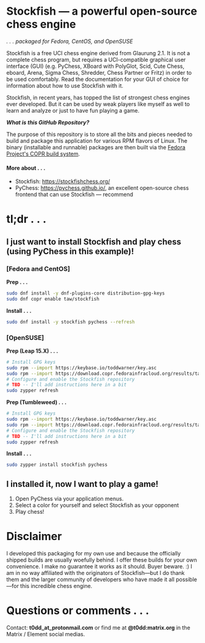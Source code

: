 # Stockfish — a powerful open-source chess engine

_.&nbsp;.&nbsp;.&nbsp;packaged for Fedora, CentOS, and OpenSUSE_

Stockfish is a free UCI chess engine derived from Glaurung 2.1. It is not a
complete chess program, but requires a UCI-compatible graphical user interface
(GUI) (e.g. PyChess, XBoard with PolyGlot, Scid, Cute Chess, eboard, Arena,
Sigma Chess, Shredder, Chess Partner or Fritz) in order to be used comfortably.
Read the documentation for your GUI of choice for information about how to use
Stockfish with it.

Stockfish, in recent years, has topped the list of strongest chess engines ever
developed. But it can be used by weak players like myself as well to learn and
analyze or just to have fun playing a game.

_**What is this GitHub Repository?**_

The purpose of this repository is to store all the bits and pieces needed to build and package this application for various RPM flavors of Linux. The binary (installable and runnable) packages are then built via the [Fedora Project's COPR build system](https://copr.fedorainfracloud.org/coprs/taw/stockfish/).

#### More about&nbsp;.&nbsp;.&nbsp;.

* Stockfish: <https://stockfishchess.org/>
* PyChess: <https://pychess.github.io/>, an excellent open-source chess frontend that can use Stockfish — recommend

# tl;dr&nbsp;.&nbsp;.&nbsp;.

## I just want to install Stockfish and play chess (using PyChess in this example)!

### [Fedora and CentOS]

**Prep&nbsp;.&nbsp;.&nbsp;.**
```bash
sudo dnf install -y dnf-plugins-core distribution-gpg-keys
sudo dnf copr enable taw/stockfish
```

**Install&nbsp;.&nbsp;.&nbsp;.**
```bash
sudo dnf install -y stockfish pychess --refresh
```

### [OpenSUSE]

**Prep (Leap 15.X)&nbsp;.&nbsp;.&nbsp;.**
```bash
# Install GPG keys
sudo rpm --import https://keybase.io/toddwarner/key.asc
sudo rpm --import https://download.copr.fedorainfracloud.org/results/taw/stockfish/pubkey.gpg
# Configure and enable the Stockfish repository
# TBD -- I'll add instructions here in a bit
sudo zypper refresh
```

**Prep (Tumbleweed)&nbsp;.&nbsp;.&nbsp;.**
```bash
# Install GPG keys
sudo rpm --import https://keybase.io/toddwarner/key.asc
sudo rpm --import https://download.copr.fedorainfracloud.org/results/taw/stockfish/pubkey.gpg
# Configure and enable the Stockfish repository
# TBD -- I'll add instructions here in a bit
sudo zypper refresh
```

**Install&nbsp;.&nbsp;.&nbsp;.**
```bash
sudo zypper install stockfish pychess
```

## I installed it, now I want to play a game!

1. Open PyChess via your application menus.
2. Select a color for yourself and select Stockfish as your opponent
3. Play chess!

# Disclaimer

I developed this packaging for my own use and because the officially shipped
builds are usually woefully behind. I offer these builds for your own
convenience. I make no guarantee it works as it should. Buyer beware. :) I am
in no way affiliated with the originators of Stockfish—but I do thank them and
the larger community of developers who have made it all possible—for this
incredible chess engine.

# Questions or comments&nbsp;.&nbsp;.&nbsp;.

Contact: **t0dd_at_protonmail.com** or find me at **@t0dd:matrix.org** in the Matrix / Element social medias.
